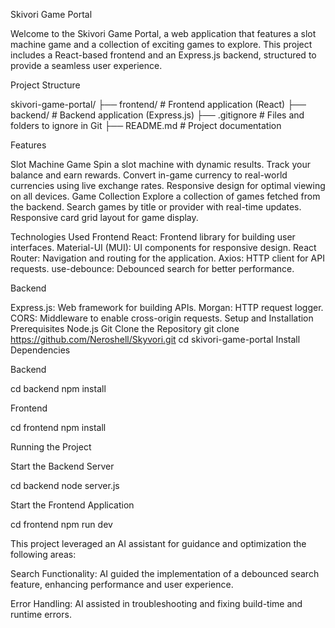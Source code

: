 Skivori Game Portal

Welcome to the Skivori Game Portal, a web application that features a slot machine game and a collection of exciting games to explore. This project includes a React-based frontend and an Express.js backend, structured to provide a seamless user experience.

Project Structure

skivori-game-portal/
├── frontend/      # Frontend application (React)
├── backend/     # Backend application (Express.js)
├── .gitignore   # Files and folders to ignore in Git
├── README.md    # Project documentation

Features

Slot Machine Game
Spin a slot machine with dynamic results.
Track your balance and earn rewards.
Convert in-game currency to real-world currencies using live exchange rates.
Responsive design for optimal viewing on all devices.
Game Collection
Explore a collection of games fetched from the backend.
Search games by title or provider with real-time updates.
Responsive card grid layout for game display.

Technologies Used
Frontend
React: Frontend library for building user interfaces.
Material-UI (MUI): UI components for responsive design.
React Router: Navigation and routing for the application.
Axios: HTTP client for API requests.
use-debounce: Debounced search for better performance.

Backend

Express.js: Web framework for building APIs.
Morgan: HTTP request logger.
CORS: Middleware to enable cross-origin requests.
Setup and Installation
Prerequisites
Node.js
Git
Clone the Repository
git clone https://github.com/Neroshell/Skyvori.git
cd skivori-game-portal
Install Dependencies

Backend

cd backend
npm install

Frontend

cd frontend
npm install

Running the Project

Start the Backend Server

cd backend
node server.js


Start the Frontend Application

cd frontend
npm run dev



This project leveraged an AI assistant for guidance and optimization the following areas:


Search Functionality: AI guided the implementation of a debounced search feature, enhancing performance and user experience.

Error Handling: AI assisted in troubleshooting and fixing build-time and runtime errors.
